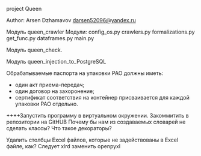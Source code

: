 project Queen

Author: Arsen Dzhamavov <darsen52096@yandex.ru>

Модуль queen_crawler
Модули:
config_os.py
crawlers.py
formalizations.py
get_func.py
dataframes.py
main.py


Модуль queen_check.

Модуль queen_injection_to_PostgreSQL



Обрабатываемые паспорта на упаковки РАО должны иметь:
- один акт приема-передач;
- один договор на захоронение;
- сертификат соответствия на контейнер присваивается для каждой упаковки РАО отдельно.


++++Запустить программу в виртуальном окружении.
Закоммитить в репозитории на GitHUB
Почему бы нам из создаваемых словарей не сделать классы?
Что такое декораторы?

Удалить столбцы Excel файлов, которые не задействованы в Excel файле, как?
Следует xlrd заменить openpyxl